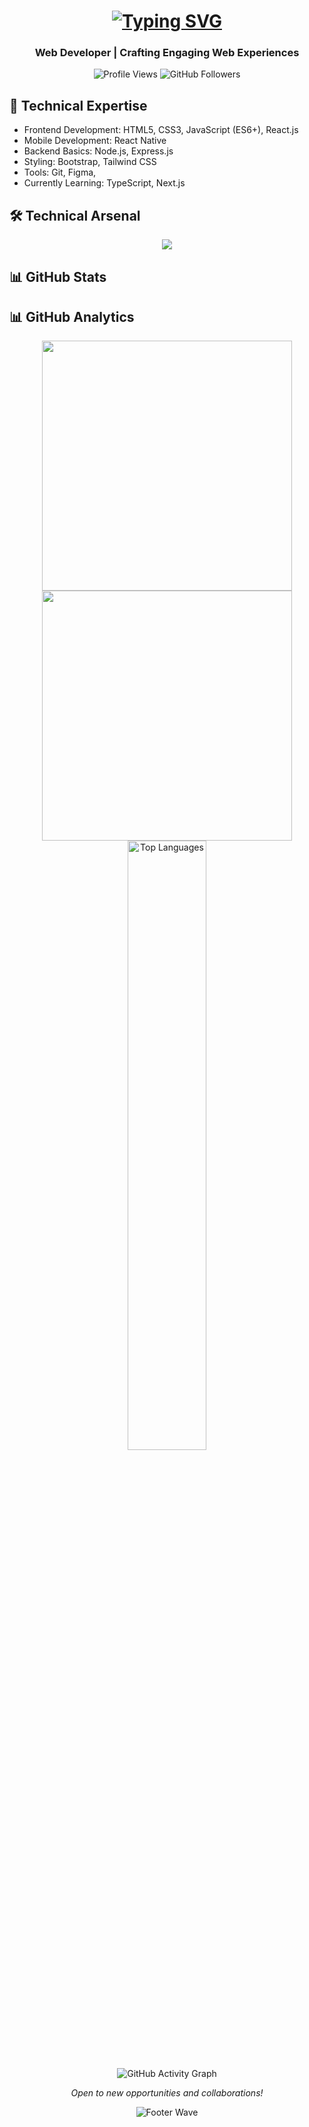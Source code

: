 <h1 align="center">
  <a href="https://git.io/typing-svg">
    <img src="https://readme-typing-svg.demolab.com?font=Fira+Code&weight=600&size=30&duration=4000&pause=1000&color=58A6FF&center=true&vCenter=true&width=500&lines=Hi+%F0%9F%91%8B%2C+I'm+Wajiha+Kulsum;Frontend+Developer;React+Specialist;UI%2FUX+Enthusiast" alt="Typing SVG">
  </a>
</h1>

<h3 align="center">Web Developer | Crafting Engaging Web Experiences</h3>

<p align="center">
  <img src="https://komarev.com/ghpvc/?username=Wajiha-Kulsum&label=Profile%20Views&color=0e75b6&style=flat" alt="Profile Views" />
  <img src="https://img.shields.io/github/followers/Wajiha-Kulsum?label=GitHub%20Followers&style=social" alt="GitHub Followers" />
</p>


## 🚀 Technical Expertise
- Frontend Development: HTML5, CSS3, JavaScript (ES6+), React.js
- Mobile Development: React Native
- Backend Basics: Node.js, Express.js
- Styling: Bootstrap, Tailwind CSS
- Tools: Git, Figma,  <!---Webpack-->
- Currently Learning: TypeScript, Next.js

 ## 🛠 Technical Arsenal

<p align="center">
<img src="https://skillicons.dev/icons?i=html,css,js,react,nodejs,express,tailwind,bootstrap,figma,git,github" />
</p>


## 📊 GitHub Stats

## 📊 GitHub Analytics

<div align="center">

  <!-- Stats & Streak -->
  <div align="center">
    <img src="https://github-readme-stats.vercel.app/api?username=Wajiha-Kulsum&show_icons=true&theme=radical" width="400">
    <img src="https://github-readme-streak-stats.herokuapp.com/?user=Wajiha-Kulsum&theme=radical" width="400">
  </div>

  <!-- Top Languages -->
  <img src="https://github-readme-stats.vercel.app/api/top-langs/?username=Wajiha-Kulsum&layout=compact&theme=radical&hide_border=true" alt="Top Languages" width="50%">

  <!-- Activity Graph -->
  ![GitHub Activity Graph](https://github-readme-activity-graph.vercel.app/graph?username=Wajiha-Kulsum&theme=github-dark&hide_border=true&area=true)

</div>

<!--

## 📅 Contribution Calendar

![GitHub Contribution Graph](https://ghchart.rshah.org/Wajiha-Kulsum)

-->

<p align="center">
<i>Open to new opportunities and collaborations!</i><br>
</p>

<div align="center">
  
  ![Footer Wave](https://capsule-render.vercel.app/api?type=waving&color=gradient&height=120&section=footer)

</div>
